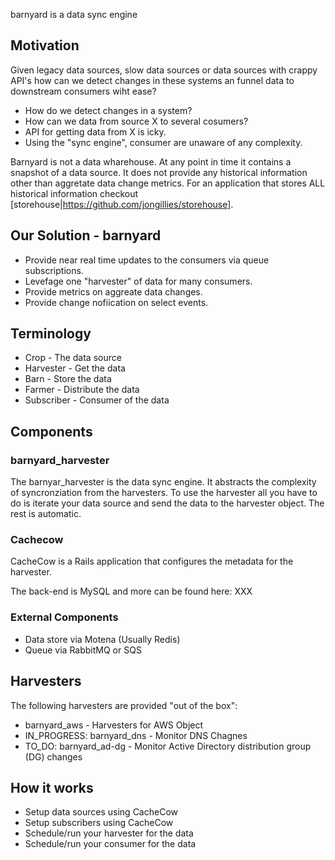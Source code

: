 barnyard is a data sync engine

## Motivation

Given legacy data sources, slow data sources or data sources with crappy API's
how can we detect changes in these systems an funnel data to downstream consumers wiht ease?

* How do we detect changes in a system?
* How can we data from source X to several cosumers?
* API for getting data from X is icky.
* Using the "sync engine", consumer are unaware of any complexity.

Barnyard is not a data wharehouse.  At any point in time it contains a snapshot
of a data source.  It does not provide any historical information other than
aggretate data change metrics.  For an application that stores ALL historical
information checkout [storehouse|https://github.com/jongillies/storehouse].

## Our Solution - barnyard

* Provide near real time updates to the consumers via queue subscriptions.
* Levefage one "harvester" of data for many consumers.
* Provide metrics on aggreate data changes.
* Provide change nofiication on select events.

## Terminology

* Crop - The data source
* Harvester - Get the data
* Barn - Store the data
* Farmer - Distribute the data
* Subscriber - Consumer of the data

## Components

### barnyard_harvester

The barnyar_harvester is the data sync engine.  It abstracts the complexity of
syncronziation from the harvesters.  To use the harvester all you have to do is
iterate your data source and send the data to the harvester object.
The rest is automatic.

### Cachecow

CacheCow is a Rails application that configures the metadata for the harvester.

The back-end is MySQL and more can be found here: XXX

### External Components

* Data store via Motena (Usually Redis)
* Queue via RabbitMQ or SQS

## Harvesters

The following harvesters are provided "out of the box":

* barnyard_aws - Harvesters for AWS Object
* IN_PROGRESS: barnyard_dns - Monitor DNS Chagnes
* TO_DO: barnyard_ad-dg - Monitor Active Directory distribution group (DG) changes

## How it works

* Setup data sources using CacheCow
* Setup subscribers using CacheCow
* Schedule/run your harvester for the data
* Schedule/run your consumer for the data

